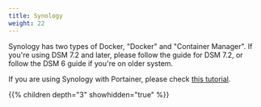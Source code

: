 ```yaml
---
title: Synology
weight: 22
---
```


Synology has two types of Docker, "Docker" and "Container Manager". If you're using DSM 7.2 and later, please follow the guide for DSM 7.2, or follow the DSM 6 guide if you're on older system.

If you are using Synology with Portainer, please check [this tutorial](https://mariushosting.com/how-to-install-rustdesk-on-your-synology-nas/).

{{% children depth="3" showhidden="true" %}}
